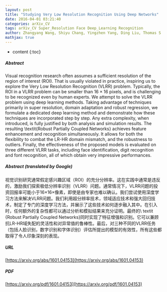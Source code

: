 ```yaml
---
layout: post
title: "Studying Very Low Resolution Recognition Using Deep Networks"
date: 2016-04-01 03:21:40
categories: arXiv_CV
tags: arXiv_CV Super_Resolution Face Deep_Learning Recognition
author: Zhangyang Wang, Shiyu Chang, Yingzhen Yang, Ding Liu, Thomas S. Huang
mathjax: true
---
```


* content
{:toc}

##### Abstract
Visual recognition research often assumes a sufficient resolution of the region of interest (ROI). That is usually violated in practice, inspiring us to explore the Very Low Resolution Recognition (VLRR) problem. Typically, the ROI in a VLRR problem can be smaller than $16 \times 16$ pixels, and is challenging to be recognized even by human experts. We attempt to solve the VLRR problem using deep learning methods. Taking advantage of techniques primarily in super resolution, domain adaptation and robust regression, we formulate a dedicated deep learning method and demonstrate how these techniques are incorporated step by step. Any extra complexity, when introduced, is fully justified by both analysis and simulation results. The resulting \textit{Robust Partially Coupled Networks} achieves feature enhancement and recognition simultaneously. It allows for both the flexibility to combat the LR-HR domain mismatch, and the robustness to outliers. Finally, the effectiveness of the proposed models is evaluated on three different VLRR tasks, including face identification, digit recognition and font recognition, all of which obtain very impressive performances.

##### Abstract (translated by Google)
视觉识别研究通常假定感兴趣区域（ROI）的充分分辨率。这在实践中通常是违反的，激励我们探索极低分辨率识别（VLRR）问题。通常情况下，VLRR问题的投资回报率可能小于16×16×像素，即使是由专家也难以确认。我们尝试使用深度学习方法来解决VLRR问题。我们利用超分辨率技术，领域适应技术和强大回归技术，制定了专门的深度学习方法，并展示了这些技术如何逐步融入其中。在引入时，任何额外的复杂性都可以通过分析和模拟结果来充分证明。最终的\ textit {Robust Partially Coupled Networks}同时实现了特征增强和识别。它可以兼顾抗LR-HR域失配的灵活性和对异常值的鲁棒性。最后，对三种不同的VLRR任务（包括人脸识别，数字识别和字体识别）评估所提出的模型的有效性，所有这些都取得了令人印象深刻的表现。

##### URL
[https://arxiv.org/abs/1601.04153](https://arxiv.org/abs/1601.04153)

##### PDF
[https://arxiv.org/pdf/1601.04153](https://arxiv.org/pdf/1601.04153)

